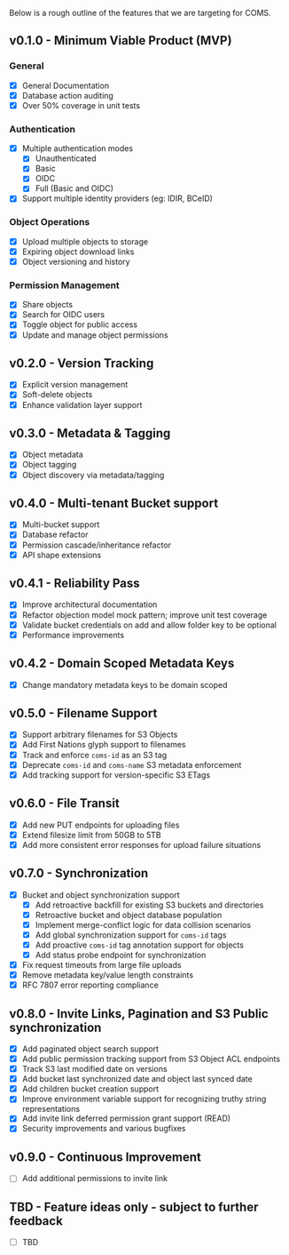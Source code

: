 Below is a rough outline of the features that we are targeting for COMS.

## v0.1.0 - Minimum Viable Product (MVP)

### General

* [x] General Documentation
* [x] Database action auditing
* [x] Over 50% coverage in unit tests

### Authentication

* [x] Multiple authentication modes
  * [x] Unauthenticated
  * [x] Basic
  * [x] OIDC
  * [x] Full (Basic and OIDC)
* [x] Support multiple identity providers (eg: IDIR, BCeID)

### Object Operations

* [x] Upload multiple objects to storage
* [x] Expiring object download links
* [x] Object versioning and history

### Permission Management

* [x] Share objects
* [x] Search for OIDC users
* [x] Toggle object for public access
* [x] Update and manage object permissions

## v0.2.0 - Version Tracking

* [x] Explicit version management
* [x] Soft-delete objects
* [x] Enhance validation layer support

## v0.3.0 - Metadata & Tagging

* [x] Object metadata
* [x] Object tagging
* [x] Object discovery via metadata/tagging

## v0.4.0 - Multi-tenant Bucket support

* [x] Multi-bucket support
* [x] Database refactor
* [x] Permission cascade/inheritance refactor
* [x] API shape extensions

## v0.4.1 - Reliability Pass

* [x] Improve architectural documentation
* [x] Refactor objection model mock pattern; improve unit test coverage
* [x] Validate bucket credentials on add and allow folder key to be optional
* [x] Performance improvements

## v0.4.2 - Domain Scoped Metadata Keys

* [x] Change mandatory metadata keys to be domain scoped

## v0.5.0 - Filename Support

* [x] Support arbitrary filenames for S3 Objects
* [x] Add First Nations glyph support to filenames
* [x] Track and enforce `coms-id` as an S3 tag
* [x] Deprecate `coms-id` and `coms-name` S3 metadata enforcement
* [x] Add tracking support for version-specific S3 ETags

## v0.6.0 - File Transit

* [x] Add new PUT endpoints for uploading files
* [x] Extend filesize limit from 50GB to 5TB
* [x] Add more consistent error responses for upload failure situations

## v0.7.0 - Synchronization

* [x] Bucket and object synchronization support
  * [x] Add retroactive backfill for existing S3 buckets and directories
  * [x] Retroactive bucket and object database population
  * [x] Implement merge-conflict logic for data collision scenarios
  * [x] Add global synchronization support for `coms-id` tags
  * [x] Add proactive `coms-id` tag annotation support for objects
  * [x] Add status probe endpoint for synchronization
* [x] Fix request timeouts from large file uploads
* [x] Remove metadata key/value length constraints
* [x] RFC 7807 error reporting compliance

## v0.8.0 - Invite Links, Pagination and S3 Public synchronization

* [x] Add paginated object search support
* [x] Add public permission tracking support from S3 Object ACL endpoints
* [x] Track S3 last modified date on versions
* [x] Add bucket last synchronized date and object last synced date
* [x] Add children bucket creation support
* [x] Improve environment variable support for recognizing truthy string representations
* [x] Add invite link deferred permission grant support (READ)
* [x] Security improvements and various bugfixes

## v0.9.0 - Continuous Improvement

* [ ] Add additional permissions to invite link

## TBD - Feature ideas only - subject to further feedback

* [ ] TBD